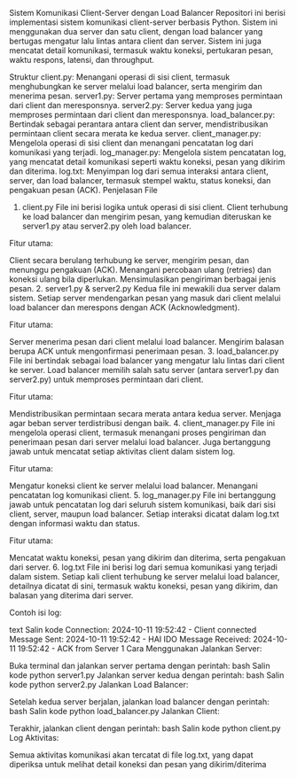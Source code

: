 Sistem Komunikasi Client-Server dengan Load Balancer
Repositori ini berisi implementasi sistem komunikasi client-server berbasis Python. Sistem ini menggunakan dua server dan satu client, dengan load balancer yang bertugas mengatur lalu lintas antara client dan server. Sistem ini juga mencatat detail komunikasi, termasuk waktu koneksi, pertukaran pesan, waktu respons, latensi, dan throughput.

Struktur
client.py: Menangani operasi di sisi client, termasuk menghubungkan ke server melalui load balancer, serta mengirim dan menerima pesan.
server1.py: Server pertama yang memproses permintaan dari client dan meresponsnya.
server2.py: Server kedua yang juga memproses permintaan dari client dan meresponsnya.
load_balancer.py: Bertindak sebagai perantara antara client dan server, mendistribusikan permintaan client secara merata ke kedua server.
client_manager.py: Mengelola operasi di sisi client dan menangani pencatatan log dari komunikasi yang terjadi.
log_manager.py: Mengelola sistem pencatatan log, yang mencatat detail komunikasi seperti waktu koneksi, pesan yang dikirim dan diterima.
log.txt: Menyimpan log dari semua interaksi antara client, server, dan load balancer, termasuk stempel waktu, status koneksi, dan pengakuan pesan (ACK).
Penjelasan File
1. client.py
File ini berisi logika untuk operasi di sisi client. Client terhubung ke load balancer dan mengirim pesan, yang kemudian diteruskan ke server1.py atau server2.py oleh load balancer.

Fitur utama:

Client secara berulang terhubung ke server, mengirim pesan, dan menunggu pengakuan (ACK).
Menangani percobaan ulang (retries) dan koneksi ulang bila diperlukan.
Mensimulasikan pengiriman berbagai jenis pesan.
2. server1.py & server2.py
Kedua file ini mewakili dua server dalam sistem. Setiap server mendengarkan pesan yang masuk dari client melalui load balancer dan merespons dengan ACK (Acknowledgment).

Fitur utama:

Server menerima pesan dari client melalui load balancer.
Mengirim balasan berupa ACK untuk mengonfirmasi penerimaan pesan.
3. load_balancer.py
File ini bertindak sebagai load balancer yang mengatur lalu lintas dari client ke server. Load balancer memilih salah satu server (antara server1.py dan server2.py) untuk memproses permintaan dari client.

Fitur utama:

Mendistribusikan permintaan secara merata antara kedua server.
Menjaga agar beban server terdistribusi dengan baik.
4. client_manager.py
File ini mengelola operasi client, termasuk menangani proses pengiriman dan penerimaan pesan dari server melalui load balancer. Juga bertanggung jawab untuk mencatat setiap aktivitas client dalam sistem log.

Fitur utama:

Mengatur koneksi client ke server melalui load balancer.
Menangani pencatatan log komunikasi client.
5. log_manager.py
File ini bertanggung jawab untuk pencatatan log dari seluruh sistem komunikasi, baik dari sisi client, server, maupun load balancer. Setiap interaksi dicatat dalam log.txt dengan informasi waktu dan status.

Fitur utama:

Mencatat waktu koneksi, pesan yang dikirim dan diterima, serta pengakuan dari server.
6. log.txt
File ini berisi log dari semua komunikasi yang terjadi dalam sistem. Setiap kali client terhubung ke server melalui load balancer, detailnya dicatat di sini, termasuk waktu koneksi, pesan yang dikirim, dan balasan yang diterima dari server.

Contoh isi log:

text
Salin kode
Connection: 2024-10-11 19:52:42 - Client connected
Message Sent: 2024-10-11 19:52:42 - HAI IDO
Message Received: 2024-10-11 19:52:42 - ACK from Server 1
Cara Menggunakan
Jalankan Server:

Buka terminal dan jalankan server pertama dengan perintah:
bash
Salin kode
python server1.py
Jalankan server kedua dengan perintah:
bash
Salin kode
python server2.py
Jalankan Load Balancer:

Setelah kedua server berjalan, jalankan load balancer dengan perintah:
bash
Salin kode
python load_balancer.py
Jalankan Client:

Terakhir, jalankan client dengan perintah:
bash
Salin kode
python client.py
Log Aktivitas:

Semua aktivitas komunikasi akan tercatat di file log.txt, yang dapat diperiksa untuk melihat detail koneksi dan pesan yang dikirim/diterima